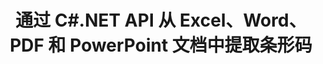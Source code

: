---
############################# Static ############################
layout: "auto-gen-gist"
draft: false
path: "zh/parser/net/extract/barcode//rtf/"
otherformats: DOC DOT DOCX DOCM DOTX DOTM TXT ODT OTT RTF XHTML MHTML MD XML EPUB FB2 CHM XLS XLT XLSX XLSM XLSB XLTX XLTM ODS CSV OTS XLA XLAM PPT PPTX  PPS POT PPSX PPTM POTX PPSM ODP OTP PST OST EML EMLX MSG ONE 

############################# Head ############################
head_title: ".NET API 从 PDF、DOCX、PPTX、XLSX、EPUB 等中提取条形码 "
head_description: "GroupDocs.Parser .NET API 允许软件开发人员从 .NET 应用程序中的 PDF、DOC、DOCX、PPT、PPTX、EML、MSG、XLS、XLSX、CSV、ODT、RTF 和 EPUB 文档中提取条形码。"

############################# Header ############################
title: "通过 C#.NET API 从 Excel、Word、PDF 和 PowerPoint 文档中提取条形码"
description: "GroupDocs.Parser .NET API 允许程序员从 PDF、DOC、DOCX、PPT、PPTX、EML、MSG、XLS、XLSX、CSV、ODT、RTF 和 EPUB 文档或页面 aea 中提取条形码。"

######################### Download Button #######################
button:
    enable: true

############################# About ############################
about:
    enable: true
    title: "如何通过 .NET API 从 Excel、Word、PDF 和其他文档中提取条形码？"
    content: |
       条形码是数字和字符的机器可读表示，在世界范围内广泛用于许多情况，例如产品扫描和识别、汽车零件跟踪、库存管理等。 GroupDocs.Parser for .NET 是一个功能强大的 API，可帮助开发人员开发用于从不同类型的受支持文档格式（例如 PDF、电子邮件、电子书、Microsoft Office 格式）中提取文本、图像和条形码的解决方案：Word（DOC、DOCX )、PowerPoint（PPT、PPTX）、Excel（XLS、XLSX）、电子邮件（EML、MSG）格式等等。 该 API 支持多种高级文档解析功能，例如按关键字搜索文本、准确提取文本、HTML 或 Markdown 格式的文本提取、带坐标的文本区域提取、提取元数据或条形码等。  

############################# content ############################
steps:
    enable: true
    block:
    - title_left: "如何通过 C# .NET 从 RTF 文档中提取条形码 "
      content_left: |
       GroupDocs.Parser .NET API 帮助软件开发人员轻松地从 RTF 文档中提取条形码。 以下 C# .NET 代码示例演示了如何从 RTF 文档中提取条形码。

      title_right: "从文档中提取条码"
      content_right: |
        * 创建 [Parser](https://apireference.groupdocs.com/parser/net/groupdocs.parser/parser)的实例
        * 检查是否支持条码提取
        * 调用 [getBarcodes](https://apireference.groupdocs.com/parser/net/groupdocs.parser/parser/methods/getBarcodes) 方法从整个文档中提取所有条形码。
        * 遍历文档中的条码
        * 打印页面索引和条码值

      gisthash: "f9329c432da312e75f5f1c3702c02c52"
      gistfile: "barcode_extraction_form_documents.cs"

    - title_left: "通过 .NET 从 RTF 文档页面提取条形码"
      content_left: |
       GroupDocs.Parser .NET 使软件程序员能够从 RTF 文档的页面中提取条形码。 下面的 C# .NET 代码显示了如何在 RTF 文档中实现条码提取。 

      title_right: "通过 C# .NET 提取条形码"
      content_right: |
        * 创建 [Parser](https://apireference.groupdocs.com/parser/net/groupdocs.parser/parser) 的实例
        * 检查文档以获取条码提取支持
        * 调用 [getBarcodes](https://apireference.groupdocs.com/parser/net/groupdocs.parser/parser/methods/getBarcodes) 方法从整个文档中提取所有条形码。
        * 遍历页面并打印页码
        * 打印页面索引和条码值
     
      gisthash: "80779aaa36b7d11b69c29296cfa73bd1"
      gistfile: "barcodes_extraction_form_documents_page.cs"
      
    - title_left: "通过 .NET 从 RTF 文档的页面区域获取条形码"
      content_left: |
       GroupDocs.Parser .NET 是一个强大的 API，它为使用几行 .NET 代码从 RTF 文档中提取条形码提供了完整的支持。 以下 .NET 代码示例显示了如何从 RTF 文档页面区域执行条形码提取。

      title_right: "从 RTF 页面区域提取条形码"
      content_right: |
        * 创建 [Parser](https://apireference.groupdocs.com/parser/net/groupdocs.parser/parser) 的实例
        * 检查文档以获取条码提取支持
        * 创建可用于条码提取的自定义选项
        * 通过使用自定义选项调用 [getBarcodes](https://apireference.groupdocs.com/parser/net/groupdocs.parser/parser/methods/getBarcodes) 方法从页面的右上角提取条形码。
        * 打印页面索引和条码值
     
      gisthash: "932e868be1c52982f8c2ced2fc4c0640"
      gistfile: "barcodes_extraction_from_documents_page_area.cs"

    - title_left: "系统要求"
      content_left: |
        所有主要平台和操作系统都支持 GroupDocs.Parser for .NET。 如需完整的系统要求指南，请访问 [系统要求](hhttps://docs.groupdocs.com/parser/net/system-requirements/) 在执行以下代码之前，请确保您已安装以下先决条件 系统：
         * 操作系统：Microsoft Windows、Linux、MacOS
         * 开发环境：Visual Studio、Xamarin、MonoDevelop 等
         * 框架：.NET Framework、.NET Standard、.NET Core、Mono
         * 从 [NuGet](https://www.nuget.org/packages/GroupDocs.parser/) 获取最新版本的 GroupDocs.Parser .NET API
        
      title_right: "为什么使用 GroupDocs.Parser"
      content_right: |
        * 从任何受支持的文档中提取纯文本支持
        * 通过用户定义的模板解析文档。
        * 完全支持结构化文本提取
        * 通过关键字和正则表达式进行文本搜索
        * 提取格式化文本、元数据、图像、容器和附件。
        * 提取一些支持的文档格式的目录。
        * 从 PDF 文档中解析表单数据。
        * 从文档中提取超链接

demos:
    enable: true


more_formats:
    enable: true


back_to_top:
    enable: true
---